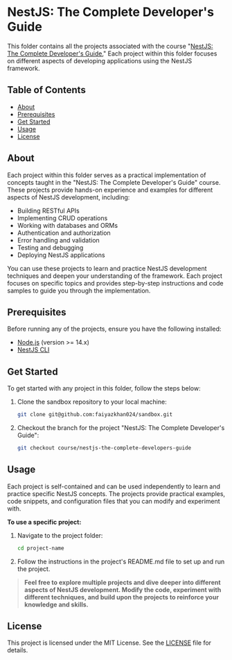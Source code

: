 # NestJS: The Complete Developer's Guide

This folder contains all the projects associated with the course "[NestJS: The Complete Developer's Guide.](https://www.udemy.com/course/nestjs-the-complete-developers-guide/)" Each project within this folder focuses on different aspects of developing applications using the NestJS framework.

## Table of Contents

- [About](#about)
- [Prerequisites](#prerequisites)
- [Get Started](#get-started)
- [Usage](#usage)
- [License](#license)

## About

Each project within this folder serves as a practical implementation of concepts taught in the "NestJS: The Complete Developer's Guide" course. These projects provide hands-on experience and examples for different aspects of NestJS development, including:

- Building RESTful APIs
- Implementing CRUD operations
- Working with databases and ORMs
- Authentication and authorization
- Error handling and validation
- Testing and debugging
- Deploying NestJS applications

You can use these projects to learn and practice NestJS development techniques and deepen your understanding of the framework. Each project focuses on specific topics and provides step-by-step instructions and code samples to guide you through the implementation.

## Prerequisites

Before running any of the projects, ensure you have the following installed:

- [Node.js](https://nodejs.org/) (version >= 14.x)
- [NestJS CLI](https://nestjs.com/)

## Get Started

To get started with any project in this folder, follow the steps below:

1. Clone the sandbox repository to your local machine:

   ```bash
   git clone git@github.com:faiyazkhan024/sandbox.git
   ```

2. Checkout the branch for the project "NestJS: The Complete Developer's Guide":

   ```bash
   git checkout course/nestjs-the-complete-developers-guide
   ```

## Usage

Each project is self-contained and can be used independently to learn and practice specific NestJS concepts. The projects provide practical examples, code snippets, and configuration files that you can modify and experiment with.

**To use a specific project:**

1. Navigate to the project folder:

   ```bash
   cd project-name
   ```

2. Follow the instructions in the project's README.md file to set up and run the project.

> **Feel free to explore multiple projects and dive deeper into different aspects of NestJS development. Modify the code, experiment with different techniques, and build upon the projects to reinforce your knowledge and skills.**

## License

This project is licensed under the MIT License. See the [LICENSE](../LICENSE) file for details.

